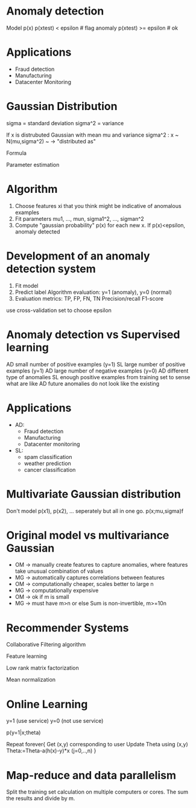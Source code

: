 Anomaly detection
=================

Model p(x)
p(xtest) < epsilon  # flag anomaly
p(xtest) >= epsilon # ok

Applications
============

* Fraud detection
* Manufacturing
* Datacenter Monitoring

Gaussian Distribution
=====================

sigma = standard deviation
sigma^2 = variance

If x is distrubuted Gaussian with mean mu and variance sigma^2 :
x ~ N(mu,sigma^2)
~ -> "distributed as"

Formula

Parameter estimation

Algorithm
=========

1. Choose features xi that you think might be indicative of anomalous examples
2. Fit parameters mu1, ..., mun, sigma1^2, ..., sigman^2
3. Compute "gaussian probability" p(x) for each new x. If p(x)<epsilon, anomaly detected

Development of an anomaly detection system
==========================================

1. Fit model
2. Predict label
  Algorithm evaluation: y=1 (anomaly), y=0 (normal)
3. Evaluation metrics:
  TP, FP, FN, TN
  Precision/recall
  F1-score

use cross-validation set to choose epsilon

Anomaly detection vs Supervised learning
========================================

AD small number of positive examples (y=1)
SL large number of positive examples (y=1)
AD large number of negative examples (y=0)
AD different type of anomalies
SL enough positive examples from training set to sense what are like
AD future anomalies do not look like the existing

Applications
============

* AD:
  * Fraud detection
  * Manufacturing
  * Datacenter monitoring
* SL:
  * spam classification
  * weather prediction
  * cancer classification

Multivariate Gaussian distribution
========================

Don't model p(x1), p(x2), ... seperately but all in one go.
p(x;mu,sigma)f

Original model vs multivariance Gaussian
=========================

* OM -> manually create features to capture anomalies, where features take unusual combination of values
* MG -> automatically captures correlations between features
* OM -> computationally cheaper, scales better to large n
* MG -> computationally expensive
* OM -> ok if m is small
* MG -> must have m>n or else Sum is non-invertible, m>=10n

Recommender Systems
===================

Collaborative Filtering algorithm

Feature learning

Low rank matrix factorization

Mean normalization


Online Learning
===============

y=1 (use service)
y=0 (not use service)

p(y=1|x;theta)

Repeat forever{
	Get (x,y) corresponding to user
	Update Theta using (x,y)
	Theta:=Theta-a(h(x)-y)*x (j=0,..,n)
}

Map-reduce and data parallelism
===============================

Split the training set calculation on multiple computers or cores. The sum the results and divide by m.